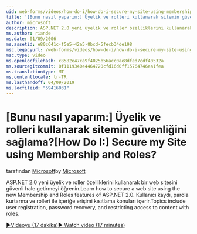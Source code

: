 ```yaml
---
uid: web-forms/videos/how-do-i/how-do-i-secure-my-site-using-membership-and-roles
title: '[Bunu nasıl yaparım:] Üyelik ve rolleri kullanarak sitemin güvenliğini sağlama? | Microsoft Docs'
author: microsoft
description: ASP.NET 2.0 yeni üyelik ve roller özelliklerini kullanarak bir web sitesini güvenli hale getirmeyi öğrenin. Kullanıcı kaydı, parola kurtarma ve restricti Konular...
ms.author: riande
ms.date: 01/09/2006
ms.assetid: e80c641c-f5e5-42a5-8bcd-5fecb34de198
msc.legacyurl: /web-forms/videos/how-do-i/how-do-i-secure-my-site-using-membership-and-roles
msc.type: video
ms.openlocfilehash: c8582e47ca9f4025b56acc0ae8dfed7cdf40532a
ms.sourcegitcommit: 0f1119340e4464720cfd16d0ff15764746ea1fea
ms.translationtype: MT
ms.contentlocale: tr-TR
ms.lasthandoff: 04/09/2019
ms.locfileid: "59416031"
---
```

# <a name="how-do-i-secure-my-site-using-membership-and-roles"></a><span data-ttu-id="70419-105">[Bunu nasıl yaparım:] Üyelik ve rolleri kullanarak sitemin güvenliğini sağlama?</span><span class="sxs-lookup"><span data-stu-id="70419-105">[How Do I:] Secure my Site using Membership and Roles?</span></span>

<span data-ttu-id="70419-106">tarafından [Microsoft](https://github.com/microsoft)</span><span class="sxs-lookup"><span data-stu-id="70419-106">by [Microsoft](https://github.com/microsoft)</span></span>

<span data-ttu-id="70419-107">ASP.NET 2.0 yeni üyelik ve roller özelliklerini kullanarak bir web sitesini güvenli hale getirmeyi öğrenin.</span><span class="sxs-lookup"><span data-stu-id="70419-107">Learn how to secure a web site using the new Membership and Roles features of ASP.NET 2.0.</span></span> <span data-ttu-id="70419-108">Kullanıcı kaydı, parola kurtarma ve rolleri ile içeriğe erişimi kısıtlama konuları içerir.</span><span class="sxs-lookup"><span data-stu-id="70419-108">Topics include user registration, password recovery, and restricting access to content with roles.</span></span>

[<span data-ttu-id="70419-109">&#9654;Videoyu (17 dakika)</span><span class="sxs-lookup"><span data-stu-id="70419-109">&#9654; Watch video (17 minutes)</span></span>](https://channel9.msdn.com/Blogs/ASP-NET-Site-Videos/how-do-i-secure-my-site-using-membership-and-roles)
